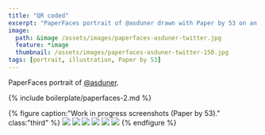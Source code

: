 ```yaml
---
title: "QR coded"
excerpt: "PaperFaces portrait of @asduner drawn with Paper by 53 on an iPad."
image: 
  path: &image /assets/images/paperfaces-asduner-twitter.jpg 
  feature: *image
  thumbnail: /assets/images/paperfaces-asduner-twitter-150.jpg
tags: [portrait, illustration, Paper by 53]
---
```


PaperFaces portrait of [@asduner](https://twitter.com/asduner).

{% include boilerplate/paperfaces-2.md %}

{% figure caption:"Work in progress screenshots (Paper by 53)." class:"third" %}
[![](/assets/images/paperfaces-asduner-process-1-600.jpg)](/assets/images/paperfaces-asduner-process-1-lg.jpg)
[![](/assets/images/paperfaces-asduner-process-2-600.jpg)](/assets/images/paperfaces-asduner-process-2-lg.jpg)
[![](/assets/images/paperfaces-asduner-process-3-600.jpg)](/assets/images/paperfaces-asduner-process-3-lg.jpg)
[![](/assets/images/paperfaces-asduner-process-4-600.jpg)](/assets/images/paperfaces-asduner-process-4-lg.jpg)
[![](/assets/images/paperfaces-asduner-process-5-600.jpg)](/assets/images/paperfaces-asduner-process-5-lg.jpg)
[![](/assets/images/paperfaces-asduner-process-6-600.jpg)](/assets/images/paperfaces-asduner-process-6-lg.jpg)
{% endfigure %}
